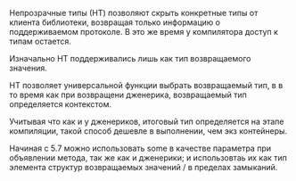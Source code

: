 Непрозрачные типы (НТ) позволяют скрыть конкретные типы от клиента библиотеки, возвращая только информацию о поддерживаемом протоколе. В это же время у компилятора доступ к типам остается.

Изначально НТ поддерживались лишь как тип возвращаемого значения.

НТ позволяет универсальной функции выбрать возвращаемый тип, в в то время как при возвращени дженерика, возвращаемый тип определяется контекстом.

Учитывая что как и у дженериков, итоговый тип определяется на этапе компиляции, такой способ дешевле в выполнении, чем экз контейнеры.

Начиная с 5.7 можно использовать some в качестве параметра при объявлении метода, так же как и дженерики; и использовтаь их как тип элемента структур возвращаемых значений / в пределах замыканий.

